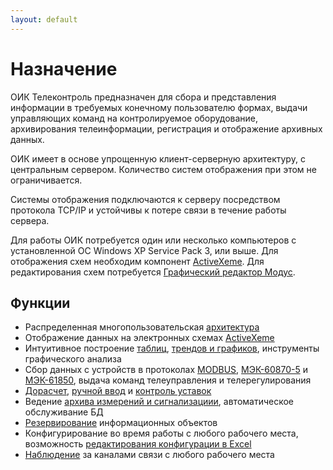 ```yaml
---
layout: default
---
```


# Назначение

ОИК Телеконтроль предназначен для сбора и представления информации в требуемых конечному пользователю формах, выдачи управляющих команд на контролируемое оборудование, архивирования телеинформации, регистрация и отображение архивных данных.

ОИК имеет в основе упрощенную клиент-серверную архитектуру, с центральным сервером. Количество систем отображения при этом не ограничивается.

Системы отображения подключаются к серверу посредством протокола TCP/IP и устойчивы к потере связи в течение работы сервера.

Для работы ОИК потребуется один или несколько компьютеров с установленной ОС Windows XP Service Pack 3, или выше. Для отображения схем необходим компонент [ActiveXeme](http://swman.ru/content/blogcategory/21/49/). Для редактирования схем потребуется [Графический редактор Модус](http://swman.ru/content/blogcategory/19/47/).


## Функции

* Распределенная многопользовательская [архитектура](architecture)
* Отображение данных на электронных схемах [ActiveXeme](client#display)
* Интуитивное построение [таблиц](client#table), [трендов и графиков](client#graph), инструменты графического анализа
* Сбор данных с устройств в протоколах [MODBUS](architecture#modbus), [МЭК-60870-5](architecture#iec-60870) и [МЭК-61850](architecture#iec-61850), выдача команд телеуправления и телерегулирования
* [Дорасчет](architecture#calc), [ручной ввод](architecture#manual-write) и [контроль уставок](architecture#limits)
* Ведение [архива измерений и сигнализациии](architecture#history), автоматическое обслуживание БД
* [Резервирование](#data-items) информационных объектов
* Конфигурирование во время работы с любого рабочего места, возможность [редактирования конфигурации в Excel](development#excel-cfg)
* [Наблюдение](client#device-watch) за каналами связи с любого рабочего места